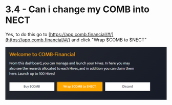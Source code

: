# 3.4 - Can i change my COMB into NECT

Yes, to do this go to [https://app.comb.financial/#/](https://app.comb.financial/#/) and click "Wrap $COMB to $NECT"

![](<../../.gitbook/assets/image (14).png>)
